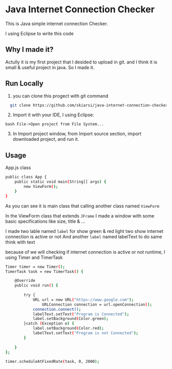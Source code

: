 
# Java Internet Connection Checker

This is Java simple internet connection Checker.

I using Eclipse to write this code



## Why I made it?
Actully it is my first project that I desided to upload in git. and I think it is small & useful project in java. So I made it.
## Run Locally

1. you can clone this progect with git command

```bash
  git clone https://github.com/skiarsi/java-internet-connection-checker.git
```

2. Import it with your IDE, I using Eclipse: 

```bash File->Open project from File System... ```


3. In Import project window, from Import source section, import downloaded project, and run it.


## Usage

App.js class

```bash
public class App {
	public static void main(String[] args) {
		new ViewForm();
	}
}

```
As you can see it is main class that calling another class named `ViewForm`

In the ViewForm class that extends `JFrame` I made a window with some basic specifications like size, title & ...

I made two lable named `label` for show green & red light two show internet connection is active or not
And another `label` named labelText to do same think with text

because of we will checking if internet connection is active or not runtime, I using Timer and TimerTask

```bash
Timer timer = new Timer();
TimerTask task = new TimerTask() {			

    @Override
    public void run() {
				
        try {
            URL url = new URL("https://www.google.com");
                URLConnection connection = url.openConnection();
            connection.connect();
            labelText.setText("Program is Connected");
            label.setBackground(Color.green);
        }catch (Exception e) {
            label.setBackground(Color.red);
            labelText.setText("Program is not Connected");
        }
				
    }
};
		
timer.scheduleAtFixedRate(task, 0, 2000);
```
